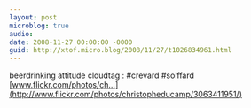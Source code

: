 ```yaml
---
layout: post
microblog: true
audio: 
date: 2008-11-27 00:00:00 -0000
guid: http://xtof.micro.blog/2008/11/27/t1026834961.html
---
```

beerdrinking attitude cloudtag : #crevard #soiffard  [www.flickr.com/photos/ch...](http://www.flickr.com/photos/christopheducamp/3063411951/)
